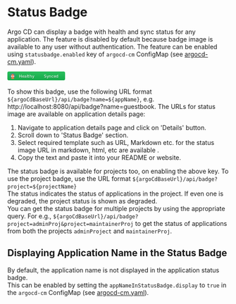 # Status Badge

Argo CD can display a badge with health and sync status for any application. The feature is disabled by default because badge image is available to any user without authentication.
The feature can be enabled using `statusbadge.enabled` key of `argocd-cm` ConfigMap (see [argocd-cm.yaml](../operator-manual/argocd-cm.yaml)).

![healthy and synced](../assets/status-badge-healthy-synced.png)

To show this badge, use the following URL format `${argoCdBaseUrl}/api/badge?name=${appName}`, e.g. http://localhost:8080/api/badge?name=guestbook.
The URLs for status image are available on application details page:

1. Navigate to application details page and click on 'Details' button.
2. Scroll down to 'Status Badge' section.
3. Select required template such as URL, Markdown etc.
for the status image URL in markdown, html, etc are available .
4. Copy the text and paste it into your README or website.
  
The status badge is available for projects too, on enabling the above key. To use the project badge, use the URL format `${argoCdBaseUrl}/api/badge?project=${projectName}`   
The status indicates the status of applications in the project. If even one is degraded, the project status is shown as degraded.   
You can get the status badge for multiple projects by using the appropriate query. For e.g., `${argoCdBaseUrl}/api/badge?project=adminProj&project=maintainerProj` to get the status of applications from both the projects `adminProject` and `maintainerProj`.


## Displaying Application Name in the Status Badge

By default, the application name is not displayed in the application status badge.   
This can be enabled by setting the `appNameInStatusBadge.display` to `true` in the `argocd-cm` ConfigMap (see [argocd-cm.yaml](../operator-manual/argocd-cm.yaml)).